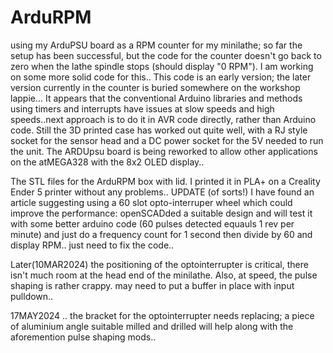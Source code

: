 # ArduRPM
using my ArduPSU board as a RPM counter for my minilathe; so far the setup has been successful, but the code for the counter doesn't go back to zero when the lathe spindle stops (should display "0 RPM"). 
I am working on some more solid code for this..
This code is an early version; the later version currently in the counter is buried somewhere on the workshop lappie...
It appears that the conventional Arduino libraries and methods using timers and interrupts have issues at slow speeds and high speeds..next approach is to do it in AVR code directly, rather than Arduino code.
Still the 3D printed case has worked out quite well, with a RJ style socket for the sensor head and a DC power socket for the 5V needed to run the unit.
The ARDUpsu board is being reworked to allow other applications on the atMEGA328 with the 8x2 OLED display..

The STL files for the ArduRPM box with lid. I printed it in PLA+ on a Creality Ender 5 printer without any problems..
UPDATE (of sorts!)
I have found an article suggesting using a 60 slot opto-interruper wheel which could improve the performance: openSCADded a suitable design and will test it with some better arduino code (60 pulses detected equauls 1 rev per minute) and just do a frequency count for 1 second then divide by 60 and display RPM.. just need to fix the code.. 

Later(10MAR2024) the positioning of the optointerrupter is critical, there isn't much room at the head end of the minilathe. Also, at speed, the pulse shaping is rather crappy. may need to put a buffer in place with input pulldown.. 

17MAY2024 .. the bracket for the optointerrupter needs replacing; a piece of aluminium angle suitable milled and drilled will help along with the aforemention pulse shaping mods.. 
